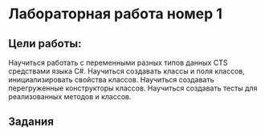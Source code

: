 # Лабораторная работа номер 1

## Цели работы:
Научиться работать с переменными разных типов данных CTS средствами языка C#.
Научиться создавать классы и поля классов, инициализировать свойства классов. Научиться создавать перегруженные конструкторы классов.
Научиться создавать тесты для реализованных методов и классов.


## Задания
